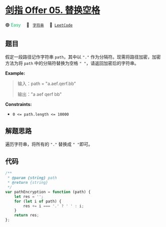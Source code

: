# [剑指 Offer 05. 替换空格](https://leetcode.cn/problems/ti-huan-kong-ge-lcof)

🟢 <font color=#15bd66>Easy</font>&emsp; 🔖&ensp; [`字符串`](/leetcode-js/outline/tag/string.md)&emsp; 🔗&ensp;[`LeetCode`](https://leetcode.cn/problems/ti-huan-kong-ge-lcof)

## 题目

假定一段路径记作字符串 `path`，其中以 `"."` 作为分隔符。现需将路径加密，加密方法为将 `path` 中的分隔符替换为空格 `" "`，请返回加密后的字符串。

**Example:**

> 输入：path = "a.aef.qerf.bb"
>
> 输出："a aef qerf bb"

**Constraints:**

- `0 <= path.length <= 10000`

## 解题思路

遍历字符串，将所有的 `"."` 替换成 `" "`即可。

## 代码

```javascript
/**
 * @param {string} path
 * @return {string}
 */
var pathEncryption = function (path) {
	let res = '';
	for (let i of path) {
		res += i === '.' ? ' ' : i;
	}
	return res;
};
```
